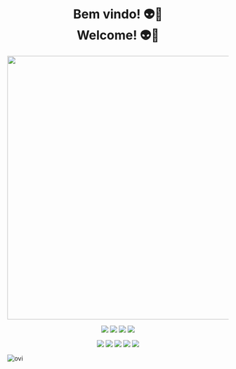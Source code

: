 <h1 align="center"> Bem vindo! 👽🖖 <br> Welcome! 👽🖖</h1>



<p align="center"> <img src="https://media.giphy.com/media/ZVik7pBtu9dNS/giphy.gif" style="width:600px"> </p>

<p align="center"> 
<img src="https://img.shields.io/badge/mysql-%2300f.svg?style=for-the-badge&logo=mysql&logoColor=white"> 
<img src="https://img.shields.io/badge/bootstrap-%23563D7C.svg?style=for-the-badge&logo=bootstrap&logoColor=white">
<img src='https://img.shields.io/badge/Java-ED8B00?style=for-the-badge&logo=openjdk&logoColor=white'>
<img src="https://img.shields.io/badge/c-%2300599C.svg?style=for-the-badge&logo=c&logoColor=white">  
</p>

<p align="center"> 
<img src="https://img.shields.io/badge/css3-%231572B6.svg?style=for-the-badge&logo=css3&logoColor=white"> 
<img src="https://img.shields.io/badge/html5-%23E34F26.svg?style=for-the-badge&logo=html5&logoColor=white"> 
<img src="https://img.shields.io/badge/javascript-%23323330.svg?style=for-the-badge&logo=javascript&logoColor=%23F7DF1E"> 
<img src="https://img.shields.io/badge/php-%23777BB4.svg?style=for-the-badge&logo=php&logoColor=white"> 
<img src="https://img.shields.io/badge/python-3670A0?style=for-the-badge&logo=python&logoColor=ffdd54"> 
</p>

<img src="https://github-readme-stats.vercel.app/api/top-langs?username=madushadhanushka&show_icons=true&locale=en&layout=compact&theme=chartreuse-dark" alt="ovi" />

<!--
**SouzaMatheus1/SouzaMatheus1** is a ✨ _special_ ✨ repository because its `README.md` (this file) appears on your GitHub profile.

Here are some ideas to get you started:

- 🔭 I’m currently working on ...
- 🌱 I’m currently learning ...
- 👯 I’m looking to collaborate on ...
- 🤔 I’m looking for help with ...
- 💬 Ask me about ...
- 📫 How to reach me: ...
- 😄 Pronouns: ...
- ⚡ Fun fact: ...
-->
